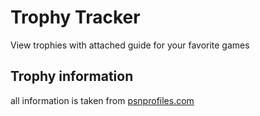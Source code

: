 # Trophy Tracker

View trophies with attached guide for your favorite games


## Trophy information

all information is taken from <a href="https://psnprofiles.com/" target="_blank">psnprofiles.com</a>

